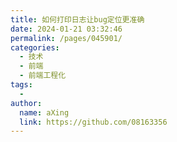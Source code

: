 ```yaml
---
title: 如何打印日志让bug定位更准确
date: 2024-01-21 03:32:46
permalink: /pages/045901/
categories:
  - 技术
  - 前端
  - 前端工程化
tags:
  - 
author: 
  name: aXing
  link: https://github.com/08163356
---
```

